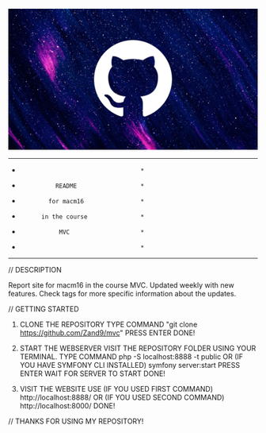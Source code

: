 ![Main picture](./assets/images/github.jpg)

*****************************************
*                                       *
*               README                  *
*             for macm16                *
*           in the course               * 
*                MVC                    *
*                                       *
*****************************************

// DESCRIPTION

Report site for macm16 in the course MVC.
Updated weekly with new features. 
Check tags for more specific information about the updates.

// GETTING STARTED

1. CLONE THE REPOSITORY
TYPE COMMAND
    "git clone https://github.com/Zand9/mvc"
PRESS ENTER
DONE!

2. START THE WEBSERVER
VISIT THE REPOSITORY FOLDER USING YOUR TERMINAL.
TYPE COMMAND
    php -S localhost:8888 -t public
OR (IF YOU HAVE SYMFONY CLI INSTALLED)
    symfony server:start
PRESS ENTER
WAIT FOR SERVER TO START
DONE!

3. VISIT THE WEBSITE
USE (IF YOU USED FIRST COMMAND)
    http://localhost:8888/
OR (IF YOU USED SECOND COMMAND)
    http://localhost:8000/
DONE!

// THANKS FOR USING MY REPOSITORY!

